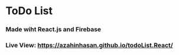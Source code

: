 # ToDo List

### Made wiht React.js and Firebase

### Live View: https://azahinhasan.github.io/todoList.React/

